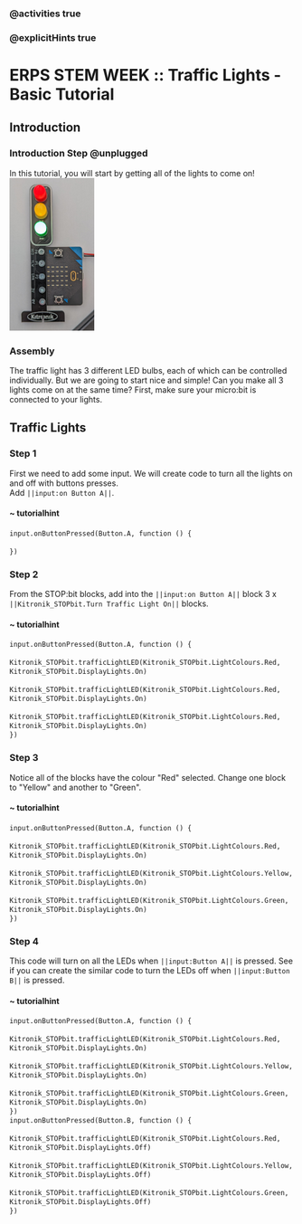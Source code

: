 ### @activities true
### @explicitHints true

# ERPS STEM WEEK :: Traffic Lights - Basic Tutorial

## Introduction
### Introduction Step @unplugged
In this tutorial, you will start by getting all of the lights to come on!
![All lights lit up](https://raw.githubusercontent.com/niaxotim/erps-stem-week-2023/master/assets/traffic_lights_basic.png)


### Assembly
The traffic light has 3 different LED bulbs, each of which can be controlled individually.
But we are going to start nice and simple! Can you make all 3 lights come on
at the same time?  First, make sure your micro:bit is connected to your lights.

## Traffic Lights
### Step 1

First we need to add some input. We will create code to turn all the lights on and off with buttons presses.  
Add ``||input:on Button A||``.

#### ~ tutorialhint
```blocks
input.onButtonPressed(Button.A, function () {
	
})
```

### Step 2

From the STOP:bit blocks, add into the ``||input:on Button A||`` block 3 x ``||Kitronik_STOPbit.Turn Traffic Light On||`` blocks.

#### ~ tutorialhint
```blocks
input.onButtonPressed(Button.A, function () {
    Kitronik_STOPbit.trafficLightLED(Kitronik_STOPbit.LightColours.Red, Kitronik_STOPbit.DisplayLights.On)
    Kitronik_STOPbit.trafficLightLED(Kitronik_STOPbit.LightColours.Red, Kitronik_STOPbit.DisplayLights.On)
    Kitronik_STOPbit.trafficLightLED(Kitronik_STOPbit.LightColours.Red, Kitronik_STOPbit.DisplayLights.On)
})
```

### Step 3
Notice all of the blocks have the colour "Red" selected.  Change one block to "Yellow" and another to "Green".
#### ~ tutorialhint
```blocks
input.onButtonPressed(Button.A, function () {
    Kitronik_STOPbit.trafficLightLED(Kitronik_STOPbit.LightColours.Red, Kitronik_STOPbit.DisplayLights.On)
    Kitronik_STOPbit.trafficLightLED(Kitronik_STOPbit.LightColours.Yellow, Kitronik_STOPbit.DisplayLights.On)
    Kitronik_STOPbit.trafficLightLED(Kitronik_STOPbit.LightColours.Green, Kitronik_STOPbit.DisplayLights.On)
})
```

### Step 4
This code will turn on all the LEDs when ``||input:Button A||`` is pressed. See if you can create the similar code to turn the LEDs off when ``||input:Button B||`` is pressed.
#### ~ tutorialhint
```blocks
input.onButtonPressed(Button.A, function () {
    Kitronik_STOPbit.trafficLightLED(Kitronik_STOPbit.LightColours.Red, Kitronik_STOPbit.DisplayLights.On)
    Kitronik_STOPbit.trafficLightLED(Kitronik_STOPbit.LightColours.Yellow, Kitronik_STOPbit.DisplayLights.On)
    Kitronik_STOPbit.trafficLightLED(Kitronik_STOPbit.LightColours.Green, Kitronik_STOPbit.DisplayLights.On)
})
input.onButtonPressed(Button.B, function () {
    Kitronik_STOPbit.trafficLightLED(Kitronik_STOPbit.LightColours.Red, Kitronik_STOPbit.DisplayLights.Off)
    Kitronik_STOPbit.trafficLightLED(Kitronik_STOPbit.LightColours.Yellow, Kitronik_STOPbit.DisplayLights.Off)
    Kitronik_STOPbit.trafficLightLED(Kitronik_STOPbit.LightColours.Green, Kitronik_STOPbit.DisplayLights.Off)
})